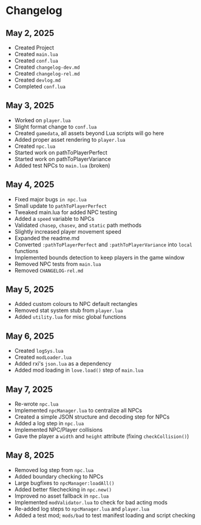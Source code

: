 # Changelog

## May 2, 2025

- Created Project
- Created `main.lua`
- Created `conf.lua`
- Created `changelog-dev.md`
- Created `changelog-rel.md`
- Created `devlog.md`
- Completed `conf.lua`

## May 3, 2025

- Worked on `player.lua`
- Slight format change to `conf.lua`
- Created `gamedata`, all assets beyond Lua scripts will go here
- Added proper asset rendering to `player.lua`
- Created `npc.lua`
- Started work on pathToPlayerPerfect
- Started work on pathToPlayerVariance
- Added test NPCs to `main.lua` (broken)

## May 4, 2025

- Fixed major bugs `in npc.lua`
- Small update to `pathToPlayerPerfect`
- Tweaked main.lua for added NPC testing
- Added a `speed` variable to NPCs
- Validated `chasep`, `chasev`, and `static` path methods
- Slightly increased player movement speed
- Expanded the readme.md
- Converted `:pathToPlayerPerfect` and `:pathToPlayerVariance` into `local` functions
- Implemented bounds detection to keep players in the game window
- Removed NPC tests from `main.lua`
- Removed `CHANGELOG-rel.md`

## May 5, 2025

- Added custom colours to NPC default rectangles
- Removed stat system stub from `player.lua`
- Added `utility.lua` for misc global functions

## May 6, 2025

- Created `logSys.lua`
- Created `modLoader.lua`
- Added rxi's `json.lua` as a dependency
- Added mod loading in `love.load()` step of `main.lua`

## May 7, 2025

- Re-wrote `npc.lua`
- Implemented `npcManager.lua` to centralize all NPCs
- Created a simple JSON structure and decoding step for NPCs
- Added a log step in `npc.lua`
- Implemented NPC/Player collisions
- Gave the player a `width` and `height` attribute (fixing `checkCollision()`)

## May 8, 2025

- Removed log step from `npc.lua`
- Added boundary checking to NPCs
- Large bugfixes to `npcManager:loadAll()`
- Added better filechecking in `npc.new()`
- Improved no asset fallback in `npc.lua`
- Implemented `modValidator.lua` to check for bad acting mods
- Re-added log steps to `npcManager.lua` and `player.lua`
- Added a test mod; `mods/bad` to test manifest loading and script checking
